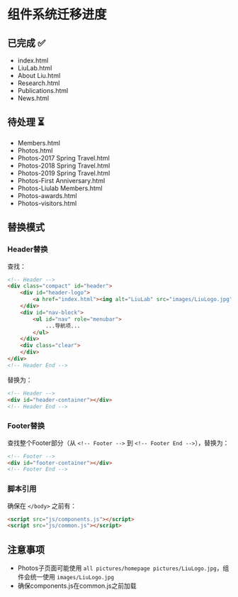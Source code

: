 # 组件系统迁移进度

## 已完成 ✅
- index.html
- LiuLab.html
- About Liu.html
- Research.html
- Publications.html
- News.html

## 待处理 ⏳
- Members.html
- Photos.html
- Photos-2017 Spring Travel.html
- Photos-2018 Spring Travel.html
- Photos-2019 Spring Travel.html
- Photos-First Anniversary.html
- Photos-Liulab Members.html
- Photos-awards.html
- Photos-visitors.html

## 替换模式

### Header替换
查找：
```html
<!-- Header -->
<div class="compact" id="header">
    <div id="header-logo">
        <a href="index.html"><img alt="LiuLab" src="images/LiuLogo.jpg" height="64px"/></a>
    </div>
    <div id="nav-block">
        <ul id="nav" role="menubar">
            ...导航项...
        </ul>
    </div>
    <div class="clear">
    </div>
</div>
<!-- Header End -->
```

替换为：
```html
<!-- Header -->
<div id="header-container"></div>
<!-- Header End -->
```

### Footer替换
查找整个Footer部分（从 `<!-- Footer -->` 到 `<!-- Footer End -->`），替换为：
```html
<!-- Footer -->
<div id="footer-container"></div>
<!-- Footer End -->
```

### 脚本引用
确保在 `</body>` 之前有：
```html
<script src="js/components.js"></script>
<script src="js/common.js"></script>
```

## 注意事项
- Photos子页面可能使用 `all pictures/homepage pictures/LiuLogo.jpg`，组件会统一使用 `images/LiuLogo.jpg`
- 确保components.js在common.js之前加载

